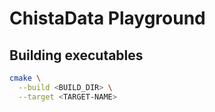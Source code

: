 # ChistaData Playground

## Building executables

```zsh
cmake \
  --build <BUILD_DIR> \
  --target <TARGET-NAME>
```